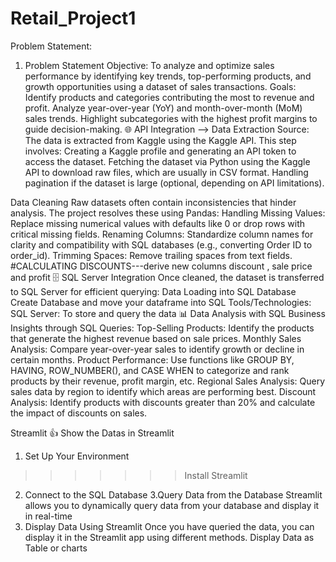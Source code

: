 # Retail_Project1

Problem Statement:
1. Problem Statement
Objective: To analyze and optimize sales performance by identifying key trends, top-performing products, and growth opportunities using a dataset of sales transactions.
Goals:
Identify products and categories contributing the most to revenue and profit.
Analyze year-over-year (YoY) and month-over-month (MoM) sales trends.
Highlight subcategories with the highest profit margins to guide decision-making.
🌐 API Integration
—-> Data Extraction
Source: The data is extracted from Kaggle using the Kaggle API. This step involves:
Creating a Kaggle profile and generating an API token to access the dataset.
Fetching the dataset via Python using the Kaggle API to download raw files, which are usually in CSV format.
Handling pagination if the dataset is large (optional, depending on API limitations).

Data Cleaning
Raw datasets often contain inconsistencies that hinder analysis. The project resolves these using Pandas:
Handling Missing Values: Replace missing numerical values with defaults like 0 or drop rows with critical missing fields.
Renaming Columns: Standardize column names for clarity and compatibility with SQL databases (e.g., converting Order ID to order_id).
Trimming Spaces: Remove trailing spaces from text fields.
#CALCULATING DISCOUNTS---derive new columns discount , sale price and profit
🗄️ SQL Server Integration
Once cleaned, the dataset is transferred to SQL Server for efficient querying:
Data Loading into SQL Database
         Create Database and move your dataframe into SQL
Tools/Technologies:
SQL Server: To store and query the data
📊 Data Analysis with SQL
Business Insights through SQL Queries:
Top-Selling Products: Identify the products that generate the highest revenue based on sale prices.
Monthly Sales Analysis: Compare year-over-year sales to identify growth or decline in certain months.
Product Performance: Use functions like GROUP BY, HAVING, ROW_NUMBER(), and CASE WHEN to categorize and rank products by their revenue, profit margin, etc.
Regional Sales Analysis: Query sales data by region to identify which areas are performing best.
Discount Analysis: Identify products with discounts greater than 20% and calculate the impact of discounts on sales.

Streamlit 👍
Show the Datas in Streamlit
1. Set Up Your Environment
>>>>>>>Install Streamlit 
2. Connect to the SQL Database
3.Query Data from the Database
Streamlit allows you to dynamically query data from your database and display it in real-time
4. Display Data Using Streamlit
Once you have queried the data, you can display it in the Streamlit app using different methods.
Display Data as Table or charts
